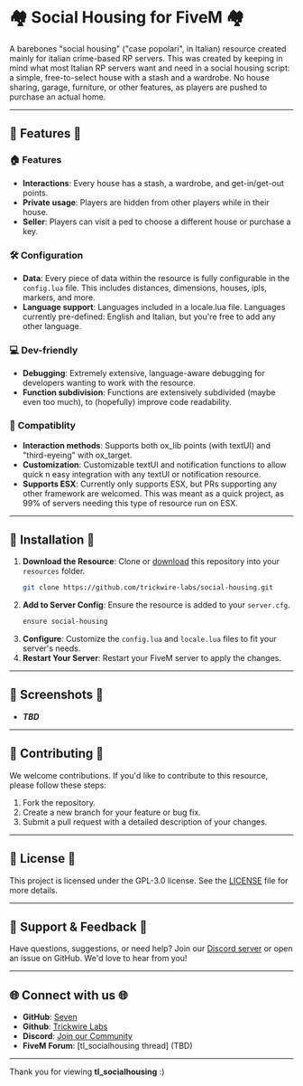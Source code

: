 # 🏘️ Social Housing for FiveM 🏘️

A barebones "social housing" ("case popolari", in Italian) resource created mainly for italian crime-based RP servers. This was created by keeping in mind what most Italian RP servers want and need in a social housing script: a simple, free-to-select house with a stash and a wardrobe. No house sharing, garage, furniture, or other features, as players are pushed to purchase an actual home.

---

## 🌟 Features 🌟

### 🏠 **Features**
- **Interactions**: Every house has a stash, a wardrobe, and get-in/get-out points.
- **Private usage**: Players are hidden from other players while in their house.
- **Seller**: Players can visit a ped to choose a different house or purchase a key.

### 🛠️ **Configuration**
- **Data**: Every piece of data within the resource is fully configurable in the `config.lua` file. This includes distances, dimensions, houses, ipls, markers, and more.
- **Language support**: Languages included in a locale.lua file. Languages currently pre-defined: English and Italian, but you're free to add any other language.

### 💻 **Dev-friendly**
- **Debugging**: Extremely extensive, language-aware debugging for developers wanting to work with the resource.
- **Function subdivision**: Functions are extensively subdivided (maybe even too much), to (hopefully) improve code readability.

### 🔩 **Compatiblity**
- **Interaction methods**: Supports both ox_lib points (with textUI) and "third-eyeing" with ox_target.
- **Customization**: Customizable textUI and notification functions to allow quick n easy integration with any textUI or notification resource.
- **Supports ESX**: Currently only supports ESX, but PRs supporting any other framework are welcomed. This was meant as a quick project, as 99% of servers needing this type of resource run on ESX.

---

## 🚀 Installation 🚀

1. **Download the Resource**: Clone or [download](https://github.com/trickwire-labs/tl_socialhousing/archive/refs/heads/main.zip) this repository into your `resources` folder.
   ```bash
   git clone https://github.com/trickwire-labs/social-housing.git
   ```
2. **Add to Server Config**: Ensure the resource is added to your `server.cfg`.
   ```bash
   ensure social-housing
   ```
3. **Configure**: Customize the `config.lua` and `locale.lua` files to fit your server's needs.
4. **Restart Your Server**: Restart your FiveM server to apply the changes.

---

## 📸 Screenshots 📸

- ***TBD***

[comment]: # (![Apartment Interior]\(https://via.placeholder.com/800x400\))

[comment]: # (*Example of a fully furnished apartment interior.*)

---

## 🤝 Contributing 🤝

We welcome contributions. If you'd like to contribute to this resource, please follow these steps:
1. Fork the repository.
2. Create a new branch for your feature or bug fix.
3. Submit a pull request with a detailed description of your changes.

---

## 📄 License 📄

This project is licensed under the GPL-3.0 license. See the [LICENSE](LICENSE) file for more details.

---

## 💬 Support & Feedback 💬

Have questions, suggestions, or need help? Join our [Discord server](https://discord.gg/PcD7sjW3p8) or open an issue on GitHub. We'd love to hear from you!

---

## 🌐 Connect with us 🌐

- **GitHub**: [Seven](https://github.com/squarerootof49)
- **Github**: [Trickwire Labs](https://github.com/trickwire-labs)
- **Discord**: [Join our Community](https://discord.gg/PcD7sjW3p8)
- **FiveM Forum**: [tl_socialhousing thread] (TBD)

---

Thank you for viewing **tl_socialhousing** :\)
